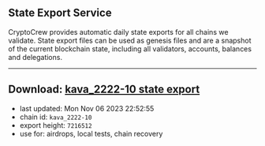 ## State Export Service
CryptoCrew provides automatic daily state exports for all chains we validate. State export files can be used as genesis files and are a snapshot of the current blockchain state, including all validators, accounts, balances and delegations.

---
**Download: [kava_2222-10 state export](https://dl.ccvalidators.com/SERVICE/kava/kava_2222-10_export_7216512.json)**
---

- last updated: Mon Nov 06 2023 22:52:55
- chain id: `kava_2222-10`
- export height: `7216512`
- use for: airdrops, local tests, chain recovery

